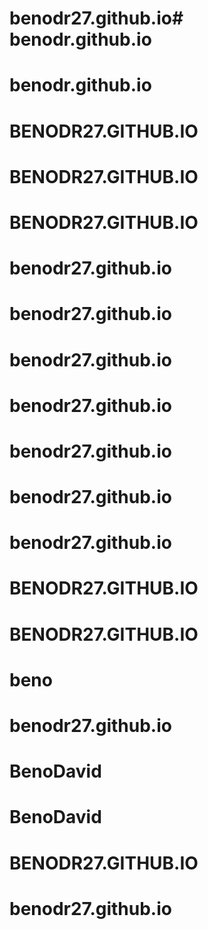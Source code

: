 # benodr27.github.io# benodr.github.io
# benodr.github.io
# BENODR27.GITHUB.IO
# BENODR27.GITHUB.IO
# BENODR27.GITHUB.IO
# benodr27.github.io
# benodr27.github.io
# benodr27.github.io
# benodr27.github.io
# benodr27.github.io
# benodr27.github.io
# benodr27.github.io
# BENODR27.GITHUB.IO
# BENODR27.GITHUB.IO
# beno
# benodr27.github.io
# BenoDavid
# BenoDavid
# BENODR27.GITHUB.IO
# benodr27.github.io
